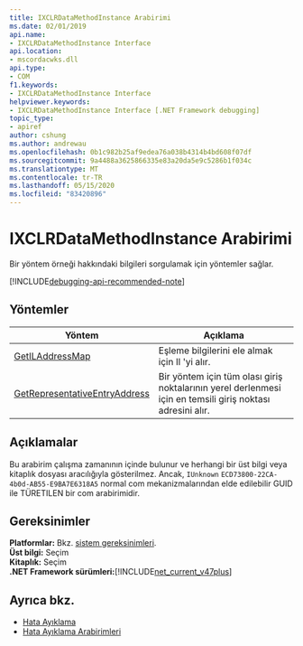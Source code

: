 ```yaml
---
title: IXCLRDataMethodInstance Arabirimi
ms.date: 02/01/2019
api.name:
- IXCLRDataMethodInstance Interface
api.location:
- mscordacwks.dll
api.type:
- COM
f1.keywords:
- IXCLRDataMethodInstance Interface
helpviewer.keywords:
- IXCLRDataMethodInstance Interface [.NET Framework debugging]
topic_type:
- apiref
author: cshung
ms.author: andrewau
ms.openlocfilehash: 0b1c982b25af9edea76a038b4314b4bd608f07df
ms.sourcegitcommit: 9a4488a3625866335e83a20da5e9c5286b1f034c
ms.translationtype: MT
ms.contentlocale: tr-TR
ms.lasthandoff: 05/15/2020
ms.locfileid: "83420896"
---
```

# <a name="ixclrdatamethodinstance-interface"></a>IXCLRDataMethodInstance Arabirimi

Bir yöntem örneği hakkındaki bilgileri sorgulamak için yöntemler sağlar.

[!INCLUDE[debugging-api-recommended-note](../../../../includes/debugging-api-recommended-note.md)]

## <a name="methods"></a>Yöntemler

| Yöntem                                                                                                                  | Açıklama                                 |
| ----------------------------------------------------------------------------------------------------------------------- | ------------------------------------------- |
| [GetILAddressMap](ixclrdatamethodinstance-getiladdressmap-method.md) | Eşleme bilgilerini ele almak için Il 'yi alır. |
| [GetRepresentativeEntryAddress](ixclrdatamethodinstance-getrepresentativeentryaddress-method.md) | Bir yöntem için tüm olası giriş noktalarının yerel derlenmesi için en temsili giriş noktası adresini alır. |

## <a name="remarks"></a>Açıklamalar

Bu arabirim çalışma zamanının içinde bulunur ve herhangi bir üst bilgi veya kitaplık dosyası aracılığıyla gösterilmez. Ancak, `IUnknown` `ECD73800-22CA-4b0d-AB55-E9BA7E6318A5` normal com mekanizmalarından elde edilebilir GUID ile TÜRETILEN bir com arabirimidir.

## <a name="requirements"></a>Gereksinimler

**Platformlar:** Bkz. [sistem gereksinimleri](../../get-started/system-requirements.md).  
**Üst bilgi:** Seçim  
**Kitaplık:** Seçim  
**.NET Framework sürümleri:**[!INCLUDE[net_current_v47plus](../../../../includes/net-current-v47plus.md)]  

## <a name="see-also"></a>Ayrıca bkz.

- [Hata Ayıklama](index.md)
- [Hata Ayıklama Arabirimleri](debugging-interfaces.md)
